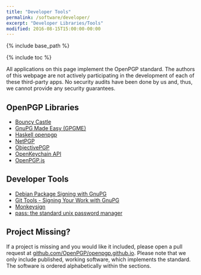 ```yaml
---
title: "Developer Tools"
permalink: /software/developer/
excerpt: "Developer Libraries/Tools"
modified: 2016-08-15T15:00:00-00:00
---
```


{% include base_path %}

{% include toc %}

All applications on this page implement the OpenPGP standard.
The authors of this webpage are not actively participating in the development of each of these third-party apps.
No security audits have been done by us and, thus, we cannot provide any security guarantees.

## OpenPGP Libraries
* [Bouncy Castle](https://www.bouncycastle.org/)
* [GnuPG Made Easy (GPGME)](https://www.gnupg.org/related_software/gpgme/index.html)
* [Haskell openpgp](https://hackage.haskell.org/package/openpgp)
* [NetPGP](http://www.netpgp.com/)
* [ObjectivePGP](https://github.com/krzyzanowskim/ObjectivePGP)
* [OpenKeychain API](https://github.com/open-keychain/openpgp-api)
* [OpenPGP.js](https://openpgpjs.org/)

## Developer Tools
* [Debian Package Signing with GnuPG](https://wiki.debian.org/SecureApt)
* [Git Tools - Signing Your Work with GnuPG](https://git-scm.com/book/tr/v2/Git-Tools-Signing-Your-Work)
* [Monkeysign](http://web.monkeysphere.info/monkeysign)
* [pass: the standard unix password manager](https://www.passwordstore.org/)

## Project Missing?
If a project is missing and you would like it included, please open a pull request at [github.com/OpenPGP/openpgp.github.io](https://github.com/OpenPGP/openpgp.github.io).
Please note that we only include published, working software, which implements the standard.
The software is ordered alphabetically within the sections.
